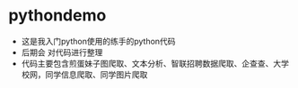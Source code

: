 # pythondemo
- 这是我入门python使用的练手的python代码
- 后期会 对代码进行整理
- 代码主要包含煎蛋妹子图爬取、文本分析、智联招聘数据爬取、企查查、大学校网，同学信息爬取、同学图片爬取
